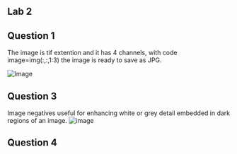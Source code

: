 ## Lab 2


## Question 1

The image is tif extention and it has 4 channels, with code image=img(:,:,1:3) the image is ready to save as JPG. 

![Image](Image_Process_Labs/Lab_2/Images/image1.jpg)

## Question 3 

Image negatives useful for enhancing white or grey detail embedded in dark regions of an image.
![image](Image/histogram.jpg)


## Question 4 



